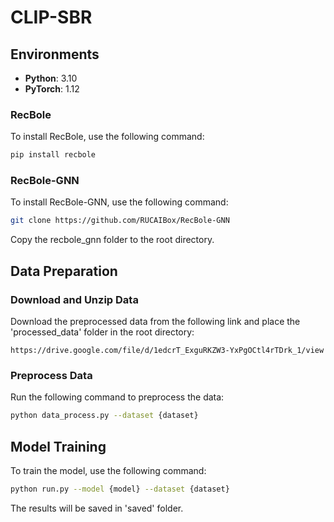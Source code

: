 # CLIP-SBR

## Environments

- **Python**: 3.10
- **PyTorch**: 1.12

### RecBole
To install RecBole, use the following command:
```bash
pip install recbole
```
### RecBole-GNN
To install RecBole-GNN, use the following command:
```bash
git clone https://github.com/RUCAIBox/RecBole-GNN
```
Copy the recbole_gnn folder to the root directory.

## Data Preparation
### Download and Unzip Data
Download the preprocessed data from the following link and place the 'processed_data' folder in the root directory:
```
https://drive.google.com/file/d/1edcrT_ExguRKZW3-YxPgOCtl4rTDrk_1/view
```
### Preprocess Data
Run the following command to preprocess the data:
```bash
python data_process.py --dataset {dataset}
```

## Model Training
To train the model, use the following command:
```bash
python run.py --model {model} --dataset {dataset}
```
The results will be saved in 'saved' folder.
